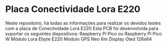 # Placa Conectividade Lora E220

Neste repositorio, há todas as informações para realizar os devidos testes com a placa de Conectividade Lora E220
Esta PCB foi desenvolvida para suportar os seguintes dispositivos:
Raspberry Pi Pico ou Raspberry Pi Pico W
Módulo Lora Ebyte E220
Módulo GPS Neo 6m
Display Oled 128x64
